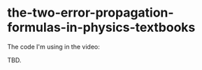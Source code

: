 # the-two-error-propagation-formulas-in-physics-textbooks
The code I'm using in the video: 

TBD.



